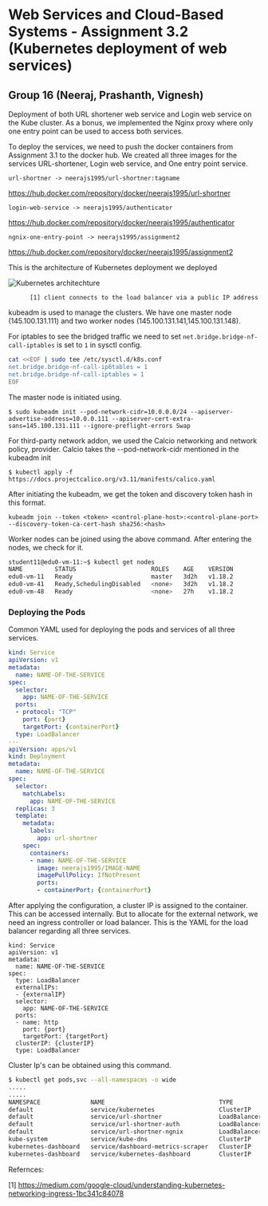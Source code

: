 # Web Services and Cloud-Based Systems - Assignment 3.2 (Kubernetes deployment of web services)
## Group 16 (Neeraj, Prashanth, Vignesh)

Deployment of both URL shortener web service and Login web service on the Kube cluster. As a bonus, we implemented the Nginx proxy where
only one entry point can be used to access both services.

To deploy the services, we need to push the docker containers from Assignment 3.1 to the docker hub. We created all three images for the
services URL-shortener, Login web service, and One entry point service.

`url-shortner -> neerajs1995/url-shortner:tagname`

 https://hub.docker.com/repository/docker/neerajs1995/url-shortner

`login-web-service -> neerajs1995/authenticator`

https://hub.docker.com/repository/docker/neerajs1995/authenticator

`ngnix-one-entry-point -> neerajs1995/assignment2`

https://hub.docker.com/repository/docker/neerajs1995/assignment2

This is the architecture of Kubernetes deployment we deployed

![Kubernetes architechture](https://raw.githubusercontent.com/cymtrick/url-shortner-python/master/kube-deployment/photo_2020-05-12%2014.52.09.jpeg)

          [1] client connects to the load balancer via a public IP address
          
kubeadm is used to manage the clusters. We have one master node (145.100.131.111) and two worker nodes (145.100.131.141,145.100.131.148).

For iptables to see the bridged traffic we need to set `net.bridge.bridge-nf-call-iptables` is set to `1` in sysctl config.

````bash
cat <<EOF | sudo tee /etc/sysctl.d/k8s.conf
net.bridge.bridge-nf-call-ip6tables = 1
net.bridge.bridge-nf-call-iptables = 1
EOF
````

The master node is initiated using.

`$ sudo kubeadm init --pod-network-cidr=10.0.0.0/24 --apiserver-advertise-address=10.0.0.111 --apiserver-cert-extra-sans=145.100.131.111 --ignore-preflight-errors Swap
`

For third-party network addon, we used the Calcio networking and network policy, provider. Calcio takes the --pod-network-cidr mentioned in the kubeadm init

`$ kubectl apply -f https://docs.projectcalico.org/v3.11/manifests/calico.yaml`

After initiating the kubeadm, we get the token and discovery token hash in this format.

`kubeadm join --token <token> <control-plane-host>:<control-plane-port> --discovery-token-ca-cert-hash sha256:<hash>`

Worker nodes can be joined using the above command. After entering the nodes, we check for it.

````bash
student11@edu0-vm-11:~$ kubectl get nodes
NAME         STATUS                     ROLES    AGE    VERSION
edu0-vm-11   Ready                      master   3d2h   v1.18.2
edu0-vm-41   Ready,SchedulingDisabled   <none>   3d2h   v1.18.2
edu0-vm-48   Ready                      <none>   27h    v1.18.2
````

### Deploying the Pods


Common YAML used for deploying the pods and services of all three services.

````yaml
kind: Service
apiVersion: v1
metadata:
  name: NAME-OF-THE-SERVICE
spec:
  selector:
    app: NAME-OF-THE-SERVICE
  ports:
  - protocol: "TCP"
    port: {port}
    targetPort: {containerPort}
  type: LoadBalancer
---
apiVersion: apps/v1
kind: Deployment
metadata:
  name: NAME-OF-THE-SERVICE
spec:
  selector:
    matchLabels:
      app: NAME-OF-THE-SERVICE
  replicas: 3
  template:
    metadata:
      labels:
        app: url-shortner
    spec:
      containers:
      - name: NAME-OF-THE-SERVICE
        image: neerajs1995/IMAGE-NAME
        imagePullPolicy: IfNotPresent
        ports:
        - containerPort: {containerPort}
````

After applying the configuration, a cluster IP is assigned to the container. This can be accessed internally. But to allocate for the external network, we need an ingress controller or load balancer. This is the YAML for the load balancer regarding all three services.

````
kind: Service
apiVersion: v1
metadata:
  name: NAME-OF-THE-SERVICE
spec:
  type: LoadBalancer
  externalIPs:
  - {externalIP}
  selector:
    app: NAME-OF-THE-SERVICE
  ports:
  - name: http
    port: {port}
    targetPort: {targetPort}
  clusterIP: {clusterIP}
  type: LoadBalancer
````

Cluster Ip's can be obtained using this command.

````bash
$ kubectl get pods,svc --all-namespaces -o wide
.....
.....
NAMESPACE              NAME                                TYPE           CLUSTER-IP       EXTERNAL-IP       PORT(S)                  AGE    SELECTOR
default                service/kubernetes                  ClusterIP      10.96.0.1        <none>            443/TCP                  3d2h   <none>
default                service/url-shortner                LoadBalancer   10.110.232.189   EXTERNAL-IP     80:30445/TCP             42h    app=url-shortner
default                service/url-shortner-auth           LoadBalancer   10.100.19.232    EXTERNAL-IP     81:31068/TCP             20h    app=url-shortner-auth
default                service/url-shortner-ngnix          LoadBalancer   10.96.154.168    EXTERNAL-IP     8000:31682/TCP           18h    app=url-shortner-ngnix
kube-system            service/kube-dns                    ClusterIP      10.96.0.10       <none>            53/UDP,53/TCP,9153/TCP   3d2h   k8s-app=kube-dns
kubernetes-dashboard   service/dashboard-metrics-scraper   ClusterIP      10.107.113.81    <none>            8000/TCP                 3d2h   k8s-app=dashboard-metrics-scraper
kubernetes-dashboard   service/kubernetes-dashboard        ClusterIP      10.111.181.210   <none>            443/TCP                  3d2h   k8s-app=kubernetes-dashboard
````

Refernces:

[1] https://medium.com/google-cloud/understanding-kubernetes-networking-ingress-1bc341c84078
